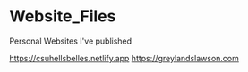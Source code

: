 # Website_Files
Personal Websites I've published

https://csuhellsbelles.netlify.app
https://greylandslawson.com
